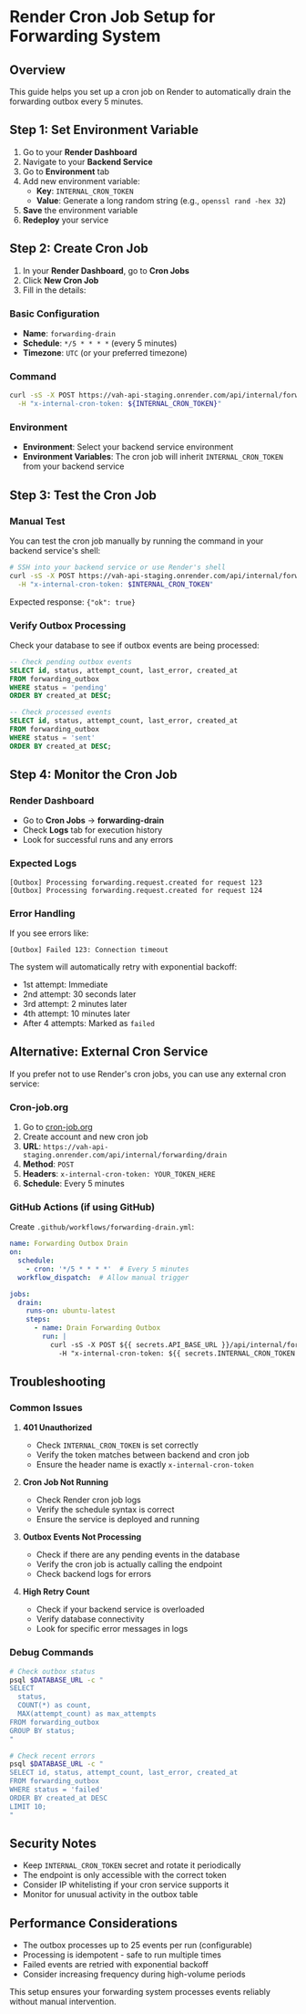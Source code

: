 # Render Cron Job Setup for Forwarding System

## Overview

This guide helps you set up a cron job on Render to automatically drain the forwarding outbox every 5 minutes.

## Step 1: Set Environment Variable

1. Go to your **Render Dashboard**
2. Navigate to your **Backend Service**
3. Go to **Environment** tab
4. Add new environment variable:
   - **Key**: `INTERNAL_CRON_TOKEN`
   - **Value**: Generate a long random string (e.g., `openssl rand -hex 32`)
5. **Save** the environment variable
6. **Redeploy** your service

## Step 2: Create Cron Job

1. In your **Render Dashboard**, go to **Cron Jobs**
2. Click **New Cron Job**
3. Fill in the details:

### Basic Configuration
- **Name**: `forwarding-drain`
- **Schedule**: `*/5 * * * *` (every 5 minutes)
- **Timezone**: `UTC` (or your preferred timezone)

### Command
```bash
curl -sS -X POST https://vah-api-staging.onrender.com/api/internal/forwarding/drain \
  -H "x-internal-cron-token: ${INTERNAL_CRON_TOKEN}"
```

### Environment
- **Environment**: Select your backend service environment
- **Environment Variables**: The cron job will inherit `INTERNAL_CRON_TOKEN` from your backend service

## Step 3: Test the Cron Job

### Manual Test
You can test the cron job manually by running the command in your backend service's shell:

```bash
# SSH into your backend service or use Render's shell
curl -sS -X POST https://vah-api-staging.onrender.com/api/internal/forwarding/drain \
  -H "x-internal-cron-token: $INTERNAL_CRON_TOKEN"
```

Expected response: `{"ok": true}`

### Verify Outbox Processing
Check your database to see if outbox events are being processed:

```sql
-- Check pending outbox events
SELECT id, status, attempt_count, last_error, created_at
FROM forwarding_outbox
WHERE status = 'pending'
ORDER BY created_at DESC;

-- Check processed events
SELECT id, status, attempt_count, last_error, created_at
FROM forwarding_outbox
WHERE status = 'sent'
ORDER BY created_at DESC;
```

## Step 4: Monitor the Cron Job

### Render Dashboard
- Go to **Cron Jobs** → **forwarding-drain**
- Check **Logs** tab for execution history
- Look for successful runs and any errors

### Expected Logs
```
[Outbox] Processing forwarding.request.created for request 123
[Outbox] Processing forwarding.request.created for request 124
```

### Error Handling
If you see errors like:
```
[Outbox] Failed 123: Connection timeout
```

The system will automatically retry with exponential backoff:
- 1st attempt: Immediate
- 2nd attempt: 30 seconds later
- 3rd attempt: 2 minutes later
- 4th attempt: 10 minutes later
- After 4 attempts: Marked as `failed`

## Alternative: External Cron Service

If you prefer not to use Render's cron jobs, you can use any external cron service:

### Cron-job.org
1. Go to [cron-job.org](https://cron-job.org)
2. Create account and new cron job
3. **URL**: `https://vah-api-staging.onrender.com/api/internal/forwarding/drain`
4. **Method**: `POST`
5. **Headers**: `x-internal-cron-token: YOUR_TOKEN_HERE`
6. **Schedule**: Every 5 minutes

### GitHub Actions (if using GitHub)
Create `.github/workflows/forwarding-drain.yml`:

```yaml
name: Forwarding Outbox Drain
on:
  schedule:
    - cron: '*/5 * * * *'  # Every 5 minutes
  workflow_dispatch:  # Allow manual trigger

jobs:
  drain:
    runs-on: ubuntu-latest
    steps:
      - name: Drain Forwarding Outbox
        run: |
          curl -sS -X POST ${{ secrets.API_BASE_URL }}/api/internal/forwarding/drain \
            -H "x-internal-cron-token: ${{ secrets.INTERNAL_CRON_TOKEN }}"
```

## Troubleshooting

### Common Issues

1. **401 Unauthorized**
   - Check `INTERNAL_CRON_TOKEN` is set correctly
   - Verify the token matches between backend and cron job
   - Ensure the header name is exactly `x-internal-cron-token`

2. **Cron Job Not Running**
   - Check Render cron job logs
   - Verify the schedule syntax is correct
   - Ensure the service is deployed and running

3. **Outbox Events Not Processing**
   - Check if there are any pending events in the database
   - Verify the cron job is actually calling the endpoint
   - Check backend logs for errors

4. **High Retry Count**
   - Check if your backend service is overloaded
   - Verify database connectivity
   - Look for specific error messages in logs

### Debug Commands

```bash
# Check outbox status
psql $DATABASE_URL -c "
SELECT 
  status,
  COUNT(*) as count,
  MAX(attempt_count) as max_attempts
FROM forwarding_outbox 
GROUP BY status;
"

# Check recent errors
psql $DATABASE_URL -c "
SELECT id, status, attempt_count, last_error, created_at
FROM forwarding_outbox 
WHERE status = 'failed' 
ORDER BY created_at DESC 
LIMIT 10;
"
```

## Security Notes

- Keep `INTERNAL_CRON_TOKEN` secret and rotate it periodically
- The endpoint is only accessible with the correct token
- Consider IP whitelisting if your cron service supports it
- Monitor for unusual activity in the outbox table

## Performance Considerations

- The outbox processes up to 25 events per run (configurable)
- Processing is idempotent - safe to run multiple times
- Failed events are retried with exponential backoff
- Consider increasing frequency during high-volume periods

This setup ensures your forwarding system processes events reliably without manual intervention.


